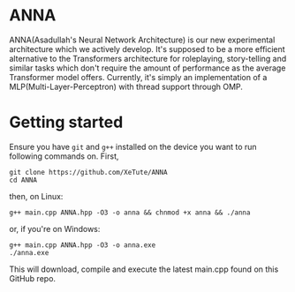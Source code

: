 # ANNA
ANNA(Asadullah's Neural Network Architecture) is our new experimental architecture which we actively develop.
It's supposed to be a more efficient alternative to the Transformers architecture for roleplaying, story-telling and similar tasks which don't require the amount of performance as the average Transformer model offers.
Currently, it's simply an implementation of a MLP(Multi-Layer-Perceptron) with thread support through OMP.

# Getting started
Ensure you have `git` and `g++` installed on the device you want to run following commands on.
First,
```
git clone https://github.com/XeTute/ANNA
cd ANNA
```
then, on Linux:
```
g++ main.cpp ANNA.hpp -O3 -o anna && chnmod +x anna && ./anna
```
or, if you're on Windows:
```
g++ main.cpp ANNA.hpp -O3 -o anna.exe
./anna.exe
```
This will download, compile and execute the latest main.cpp found on this GitHub repo.

